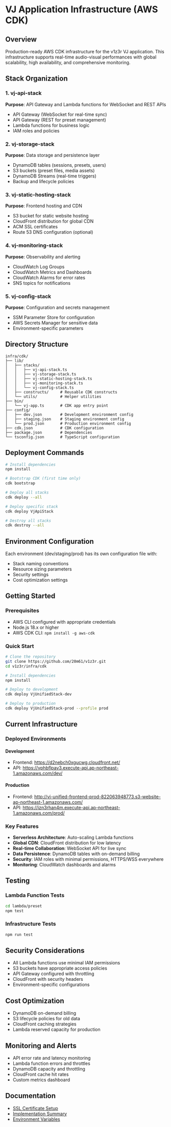 # VJ Application Infrastructure (AWS CDK)

## Overview
Production-ready AWS CDK infrastructure for the v1z3r VJ application. This infrastructure supports real-time audio-visual performances with global scalability, high availability, and comprehensive monitoring.

## Stack Organization

### 1. vj-api-stack
**Purpose**: API Gateway and Lambda functions for WebSocket and REST APIs
- API Gateway (WebSocket for real-time sync)
- API Gateway (REST for preset management)
- Lambda functions for business logic
- IAM roles and policies

### 2. vj-storage-stack
**Purpose**: Data storage and persistence layer
- DynamoDB tables (sessions, presets, users)
- S3 buckets (preset files, media assets)
- DynamoDB Streams (real-time triggers)
- Backup and lifecycle policies

### 3. vj-static-hosting-stack
**Purpose**: Frontend hosting and CDN
- S3 bucket for static website hosting
- CloudFront distribution for global CDN
- ACM SSL certificates
- Route 53 DNS configuration (optional)

### 4. vj-monitoring-stack
**Purpose**: Observability and alerting
- CloudWatch Log Groups
- CloudWatch Metrics and Dashboards
- CloudWatch Alarms for error rates
- SNS topics for notifications

### 5. vj-config-stack
**Purpose**: Configuration and secrets management
- SSM Parameter Store for configuration
- AWS Secrets Manager for sensitive data
- Environment-specific parameters

## Directory Structure
```
infra/cdk/
├── lib/
│   ├── stacks/
│   │   ├── vj-api-stack.ts
│   │   ├── vj-storage-stack.ts
│   │   ├── vj-static-hosting-stack.ts
│   │   ├── vj-monitoring-stack.ts
│   │   └── vj-config-stack.ts
│   ├── constructs/     # Reusable CDK constructs
│   └── utils/          # Helper utilities
├── bin/
│   └── vj-app.ts       # CDK app entry point
├── config/
│   ├── dev.json        # Development environment config
│   ├── staging.json    # Staging environment config
│   └── prod.json       # Production environment config
├── cdk.json            # CDK configuration
├── package.json        # Dependencies
└── tsconfig.json       # TypeScript configuration
```

## Deployment Commands
```bash
# Install dependencies
npm install

# Bootstrap CDK (first time only)
cdk bootstrap

# Deploy all stacks
cdk deploy --all

# Deploy specific stack
cdk deploy VjApiStack

# Destroy all stacks
cdk destroy --all
```

## Environment Configuration
Each environment (dev/staging/prod) has its own configuration file with:
- Stack naming conventions
- Resource sizing parameters
- Security settings
- Cost optimization settings

## Getting Started

### Prerequisites
- AWS CLI configured with appropriate credentials
- Node.js 18.x or higher
- AWS CDK CLI: `npm install -g aws-cdk`

### Quick Start
```bash
# Clone the repository
git clone https://github.com/20m61/v1z3r.git
cd v1z3r/infra/cdk

# Install dependencies
npm install

# Deploy to development
cdk deploy VjUnifiedStack-dev

# Deploy to production
cdk deploy VjUnifiedStack-prod --profile prod
```

## Current Infrastructure

### Deployed Environments

#### Development
- Frontend: https://d2nebch0xgucwg.cloudfront.net/
- API: https://vphbflpav3.execute-api.ap-northeast-1.amazonaws.com/dev/

#### Production  
- Frontend: http://vj-unified-frontend-prod-822063948773.s3-website-ap-northeast-1.amazonaws.com/
- API: https://izn3rhan4m.execute-api.ap-northeast-1.amazonaws.com/prod/

### Key Features
- **Serverless Architecture**: Auto-scaling Lambda functions
- **Global CDN**: CloudFront distribution for low latency
- **Real-time Collaboration**: WebSocket API for live sync
- **Data Persistence**: DynamoDB tables with on-demand billing
- **Security**: IAM roles with minimal permissions, HTTPS/WSS everywhere
- **Monitoring**: CloudWatch dashboards and alarms

## Testing

### Lambda Function Tests
```bash
cd lambda/preset
npm test
```

### Infrastructure Tests
```bash
npm run test
```

## Security Considerations
- All Lambda functions use minimal IAM permissions
- S3 buckets have appropriate access policies
- API Gateway configured with throttling
- CloudFront with security headers
- Environment-specific configurations

## Cost Optimization
- DynamoDB on-demand billing
- S3 lifecycle policies for old data
- CloudFront caching strategies
- Lambda reserved capacity for production

## Monitoring and Alerts
- API error rate and latency monitoring
- Lambda function errors and throttles
- DynamoDB capacity and throttling
- CloudFront cache hit rates
- Custom metrics dashboard

## Documentation
- [SSL Certificate Setup](./SSL_CERTIFICATE_SETUP.md)
- [Implementation Summary](./IMPLEMENTATION_SUMMARY.md)
- [Environment Variables](./.env.example)